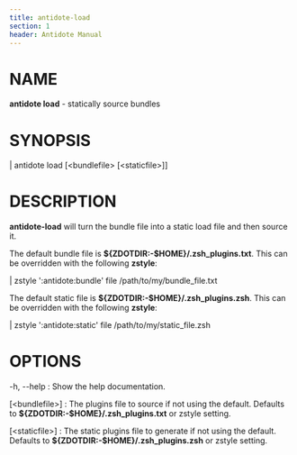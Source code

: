 ```yaml
---
title: antidote-load
section: 1
header: Antidote Manual
---
```


# NAME

**antidote load** - statically source bundles

# SYNOPSIS

| antidote load [\<bundlefile\> [\<staticfile\>]]

# DESCRIPTION

**antidote-load** will turn the bundle file into a static load file and then source it.

The default bundle file is **${ZDOTDIR:-\$HOME}/.zsh_plugins.txt**. This can be overridden with the following **zstyle**:

|   zstyle \':antidote:bundle\' file /path/to/my/bundle_file.txt

The default static file is **${ZDOTDIR:-\$HOME}/.zsh_plugins.zsh**. This can be overridden with the following **zstyle**:

|   zstyle \':antidote:static\' file /path/to/my/static_file.zsh

# OPTIONS

-h, \--help
:   Show the help documentation.

[\<bundlefile\>]
:   The plugins file to source if not using the default. Defaults to **${ZDOTDIR:-\$HOME}/.zsh_plugins.txt** or zstyle setting.

[\<staticfile\>]
:   The static plugins file to generate if not using the default. Defaults to **${ZDOTDIR:-\$HOME}/.zsh_plugins.zsh** or zstyle setting.
